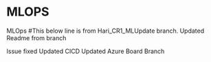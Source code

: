 # MLOPS
MLOps
#This below line is from Hari_CR1_MLUpdate branch.
Updated Readme from branch

Issue fixed
Updated CICD
Updated Azure Board Branch
